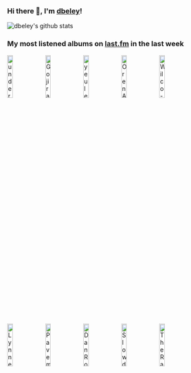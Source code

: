 ### Hi there 👋, I'm [dbeley](https://dbeley.ovh/en)!

![dbeley's github stats](https://github-readme-stats.vercel.app/api?username=dbeley)

### My most listened albums on [last.fm](https://www.last.fm/user/d_beley) in the last week

[<img src='https://lastfm.freetls.fastly.net/i/u/300x300/5f5f967600ac3bca6e7007ae6c368dfa.jpg' width='16%' height='16%' alt='underscores - Wallsocket'>](https://www.last.fm/music/underscores/wallsocket)&nbsp;
[<img src='https://lastfm.freetls.fastly.net/i/u/300x300/1a9f1a24a07ee6031ee76f0bdc175625.jpg' width='16%' height='16%' alt='Gojira - From Mars to Sirius'>](https://www.last.fm/music/gojira/from%2bmars%2bto%2bsirius)&nbsp;
[<img src='https://lastfm.freetls.fastly.net/i/u/300x300/dd76702cea38c838a3090dd9496d92d9.jpg' width='16%' height='16%' alt='yeule - softscars'>](https://www.last.fm/music/yeule/softscars)&nbsp;
[<img src='https://lastfm.freetls.fastly.net/i/u/300x300/7e0087bd464349c3c9e498d709dbb1e8.jpg' width='16%' height='16%' alt='Oren Ambarchi - Grapes From the Estate'>](https://www.last.fm/music/oren%2bambarchi/grapes%2bfrom%2bthe%2bestate)&nbsp;
[<img src='https://lastfm.freetls.fastly.net/i/u/300x300/3dd546cae61f16a837a245326915f613.png' width='16%' height='16%' alt='Wilco - Cousin'>](https://www.last.fm/music/wilco/cousin)&nbsp;
<br>
[<img src='https://lastfm.freetls.fastly.net/i/u/300x300/842c078a18394098c0c93ea799aac150.jpg' width='16%' height='16%' alt='Lynne Arriale Trio - Inspiration'>](https://www.last.fm/music/lynne%2barriale%2btrio/inspiration)&nbsp;
[<img src='https://lastfm.freetls.fastly.net/i/u/300x300/ead4f04137d745d688927af54e297578.jpg' width='16%' height='16%' alt='Pavement - Terror Twilight'>](https://www.last.fm/music/pavement/terror%2btwilight)&nbsp;
[<img src='https://lastfm.freetls.fastly.net/i/u/300x300/fe2df42f9da61c2e4fe97e017e4f2271.jpg' width='16%' height='16%' alt='Dan Romer - Maniac'>](https://www.last.fm/music/dan%2bromer/maniac)&nbsp;
[<img src='https://lastfm.freetls.fastly.net/i/u/300x300/306e566d3bb7cce540dd41d7e6811556.jpg' width='16%' height='16%' alt='Slowdive - Souvlaki'>](https://www.last.fm/music/slowdive/souvlaki)&nbsp;
[<img src='https://lastfm.freetls.fastly.net/i/u/300x300/d34d210973f443a6ac99e982c078b57a.jpg' width='16%' height='16%' alt='The Radio Dept. - Clinging to a Scheme'>](https://www.last.fm/music/the%2bradio%2bdept./clinging%2bto%2ba%2bscheme)&nbsp;
<br>
